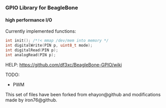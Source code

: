 

### GPIO Library for BeagleBone

#### high performance I/O 

Currently implemented functions:

```c
int init(); /*!< mmap /dev/mem into memory */
int digitalWrite(PIN p, uint8_t mode);
int digitalRead(PIN p);
int analogRead(PIN p);
```

HELP: https://github.com/df3xc/BeagleBone-GPIO/wiki

TODO:
  - PWM

This set of files have been forked from ehayon@github and modifications made by iron76@github.
